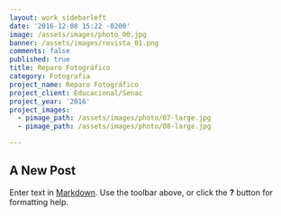 ```yaml
---
layout: work_sidebarleft
date: '2016-12-08 15:22 -0200'
image: /assets/images/photo_00.jpg
banner: /assets/images/revista_01.png
comments: false
published: true
title: Reparo Fotográfico
category: Fotografia
project_name: Reparo Fotográfico
project_client: Educacional/Senac
project_year: '2016'
project_images:
  - pimage_path: /assets/images/photo/07-large.jpg
  - pimage_path: /assets/images/photo/08-large.jpg

---
```

## A New Post

Enter text in [Markdown](http://daringfireball.net/projects/markdown/). Use the toolbar above, or click the **?** button for formatting help.
